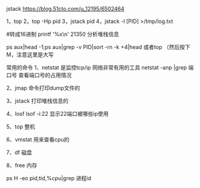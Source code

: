 jstack https://blog.51cto.com/u_12195/6502464

1，top
2，top -Hp pid
3，jstack pid
4，jstack -l [PID] >/tmp/log.txt

#转成16进制
printf '%x\n' 21350
分析堆栈信息


ps aux|head -1;ps aux|grep -v PID|sort -rn -k +4|head
或者top （然后按下M，注意这里是大写

常用的命令
1、netstat   是监控tcp/ip 网络非常有用的工具
netstat -anp |grep 端口号  查看端口号的占用情况


2、jmap 命令打印dump文件的

3、jstack 打印堆栈信息的

4、losf
lsof  -i:22  显示22端口被哪些ip使用


5、top 整机 

6、vmstat 用来查看cpu的

7、df 磁盘

8、free 内存



ps H -eo pid,tid,%cpu|grep 进程id
